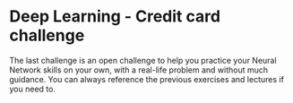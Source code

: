 # Deep Learning - Credit card challenge

The last challenge is an open challenge to help you practice your Neural Network skills on your own, with a real-life problem and without much guidance.
You can always reference the previous exercises and lectures if you need to.
